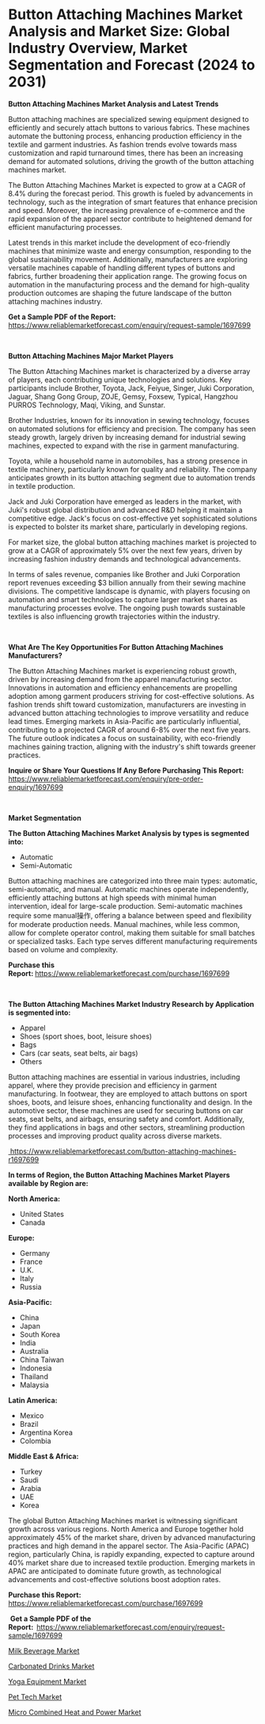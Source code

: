 <p><h1>Button Attaching Machines Market Analysis and Market Size: Global Industry Overview, Market Segmentation and Forecast (2024 to 2031)</h1></p><p><strong>Button Attaching Machines Market Analysis and Latest Trends</strong></p>
<p><p>Button attaching machines are specialized sewing equipment designed to efficiently and securely attach buttons to various fabrics. These machines automate the buttoning process, enhancing production efficiency in the textile and garment industries. As fashion trends evolve towards mass customization and rapid turnaround times, there has been an increasing demand for automated solutions, driving the growth of the button attaching machines market.</p><p>The Button Attaching Machines Market is expected to grow at a CAGR of 8.4% during the forecast period. This growth is fueled by advancements in technology, such as the integration of smart features that enhance precision and speed. Moreover, the increasing prevalence of e-commerce and the rapid expansion of the apparel sector contribute to heightened demand for efficient manufacturing processes. </p><p>Latest trends in this market include the development of eco-friendly machines that minimize waste and energy consumption, responding to the global sustainability movement. Additionally, manufacturers are exploring versatile machines capable of handling different types of buttons and fabrics, further broadening their application range. The growing focus on automation in the manufacturing process and the demand for high-quality production outcomes are shaping the future landscape of the button attaching machines industry.</p></p>
<p><strong>Get a Sample PDF of the Report:&nbsp;</strong> <a href="https://www.reliablemarketforecast.com/enquiry/request-sample/1697699?utm_campaign=1159&utm_medium=2&utm_source=Github&utm_content=ia&utm_term=18112024&utm_id=button-attaching-machines">https://www.reliablemarketforecast.com/enquiry/request-sample/1697699</a></p>
<p>&nbsp;</p>
<p><strong>Button Attaching Machines Major Market Players</strong></p>
<p><p>The Button Attaching Machines market is characterized by a diverse array of players, each contributing unique technologies and solutions. Key participants include Brother, Toyota, Jack, Feiyue, Singer, Juki Corporation, Jaguar, Shang Gong Group, ZOJE, Gemsy, Foxsew, Typical, Hangzhou PURROS Technology, Maqi, Viking, and Sunstar. </p><p>Brother Industries, known for its innovation in sewing technology, focuses on automated solutions for efficiency and precision. The company has seen steady growth, largely driven by increasing demand for industrial sewing machines, expected to expand with the rise in garment manufacturing.</p><p>Toyota, while a household name in automobiles, has a strong presence in textile machinery, particularly known for quality and reliability. The company anticipates growth in its button attaching segment due to automation trends in textile production.</p><p>Jack and Juki Corporation have emerged as leaders in the market, with Juki's robust global distribution and advanced R&D helping it maintain a competitive edge. Jack's focus on cost-effective yet sophisticated solutions is expected to bolster its market share, particularly in developing regions.</p><p>For market size, the global button attaching machines market is projected to grow at a CAGR of approximately 5% over the next few years, driven by increasing fashion industry demands and technological advancements. </p><p>In terms of sales revenue, companies like Brother and Juki Corporation report revenues exceeding $3 billion annually from their sewing machine divisions. The competitive landscape is dynamic, with players focusing on automation and smart technologies to capture larger market shares as manufacturing processes evolve. The ongoing push towards sustainable textiles is also influencing growth trajectories within the industry.</p></p>
<p>&nbsp;</p>
<p><strong>What Are The Key Opportunities For Button Attaching Machines Manufacturers?</strong></p>
<p><p>The Button Attaching Machines market is experiencing robust growth, driven by increasing demand from the apparel manufacturing sector. Innovations in automation and efficiency enhancements are propelling adoption among garment producers striving for cost-effective solutions. As fashion trends shift toward customization, manufacturers are investing in advanced button attaching technologies to improve versatility and reduce lead times. Emerging markets in Asia-Pacific are particularly influential, contributing to a projected CAGR of around 6-8% over the next five years. The future outlook indicates a focus on sustainability, with eco-friendly machines gaining traction, aligning with the industry's shift towards greener practices.</p></p>
<p><strong>Inquire or Share Your Questions If Any Before Purchasing This Report:</strong> <a href="https://www.reliablemarketforecast.com/enquiry/pre-order-enquiry/1697699?utm_campaign=1159&utm_medium=2&utm_source=Github&utm_content=ia&utm_term=18112024&utm_id=button-attaching-machines">https://www.reliablemarketforecast.com/enquiry/pre-order-enquiry/1697699</a></p>
<p>&nbsp;</p>
<p><strong>Market Segmentation</strong></p>
<p><strong>The Button Attaching Machines Market Analysis by types is segmented into:</strong></p>
<p><ul><li>Automatic</li><li>Semi-Automatic</li></ul></p>
<p><p>Button attaching machines are categorized into three main types: automatic, semi-automatic, and manual. Automatic machines operate independently, efficiently attaching buttons at high speeds with minimal human intervention, ideal for large-scale production. Semi-automatic machines require some manual操作, offering a balance between speed and flexibility for moderate production needs. Manual machines, while less common, allow for complete operator control, making them suitable for small batches or specialized tasks. Each type serves different manufacturing requirements based on volume and complexity.</p></p>
<p><strong>Purchase this Report:&nbsp;</strong><a href="https://www.reliablemarketforecast.com/purchase/1697699?utm_campaign=1159&utm_medium=2&utm_source=Github&utm_content=ia&utm_term=18112024&utm_id=button-attaching-machines">https://www.reliablemarketforecast.com/purchase/1697699</a></p>
<p>&nbsp;</p>
<p><strong>The Button Attaching Machines Market Industry Research by Application is segmented into:</strong></p>
<p><ul><li>Apparel</li><li>Shoes (sport shoes, boot, leisure shoes)</li><li>Bags</li><li>Cars (car seats, seat belts, air bags)</li><li>Others</li></ul></p>
<p><p>Button attaching machines are essential in various industries, including apparel, where they provide precision and efficiency in garment manufacturing. In footwear, they are employed to attach buttons on sport shoes, boots, and leisure shoes, enhancing functionality and design. In the automotive sector, these machines are used for securing buttons on car seats, seat belts, and airbags, ensuring safety and comfort. Additionally, they find applications in bags and other sectors, streamlining production processes and improving product quality across diverse markets.</p></p>
<p><a href="https://www.reliablemarketforecast.com/button-attaching-machines-r1697699?utm_campaign=1159&utm_medium=2&utm_source=Github&utm_content=ia&utm_term=18112024&utm_id=button-attaching-machines">&nbsp;https://www.reliablemarketforecast.com/button-attaching-machines-r1697699</a></p>
<p><strong>In terms of Region, the Button Attaching Machines Market Players available by Region are:</strong></p>
<p>
    <p> <strong> North America: </strong>
        <ul>
            <li>United States</li>
            <li>Canada</li>
        </ul>
        </p> 
    <p> <strong> Europe: </strong>
        <ul>
            <li>Germany</li>
            <li>France</li>
            <li>U.K.</li>
            <li>Italy</li>
            <li>Russia</li>
        </ul>
        </p> 
    <p> <strong> Asia-Pacific: </strong>
        <ul>
            <li>China</li>
            <li>Japan</li>
            <li>South Korea</li>
            <li>India</li>
            <li>Australia</li>
            <li>China Taiwan</li>
            <li>Indonesia</li>
            <li>Thailand</li>
            <li>Malaysia</li>
        </ul>
        </p> 
    <p> <strong> Latin America: </strong>
        <ul>
            <li>Mexico</li>
            <li>Brazil</li>
            <li>Argentina Korea</li>
            <li>Colombia</li>
        </ul>
        </p> 
    <p> <strong> Middle East & Africa: </strong>
        <ul>
            <li>Turkey</li>
            <li>Saudi</li>
            <li>Arabia</li>
            <li>UAE</li>
            <li>Korea</li>
        </ul>
    </p>
    </p>
<p><p>The global Button Attaching Machines market is witnessing significant growth across various regions. North America and Europe together hold approximately 45% of the market share, driven by advanced manufacturing practices and high demand in the apparel sector. The Asia-Pacific (APAC) region, particularly China, is rapidly expanding, expected to capture around 40% market share due to increased textile production. Emerging markets in APAC are anticipated to dominate future growth, as technological advancements and cost-effective solutions boost adoption rates.</p></p>
<p><strong>Purchase this Report: </strong><a href="https://www.reliablemarketforecast.com/purchase/1697699?utm_campaign=1159&utm_medium=2&utm_source=Github&utm_content=ia&utm_term=18112024&utm_id=button-attaching-machines">https://www.reliablemarketforecast.com/purchase/1697699</a></p>
<p>&nbsp;<strong>Get a Sample PDF of the Report:&nbsp;&nbsp;</strong><a href="https://www.reliablemarketforecast.com/enquiry/request-sample/1697699?utm_campaign=1159&utm_medium=2&utm_source=Github&utm_content=ia&utm_term=18112024&utm_id=button-attaching-machines">https://www.reliablemarketforecast.com/enquiry/request-sample/1697699</a></p>
<p><strong></strong></p>
<p><p><a href="https://www.linkedin.com/pulse/milk-beverage-market-size-growth-trends-statistics-forecasts-hszvf?utm_campaign=1159&utm_medium=2&utm_source=Github&utm_content=ia&utm_term=18112024&utm_id=button-attaching-machines">Milk Beverage Market</a></p><p><a href="https://www.linkedin.com/pulse/global-carbonated-drinks-market-focus-product-type-juice-typefruitycoke-xc7zf?utm_campaign=1159&utm_medium=2&utm_source=Github&utm_content=ia&utm_term=18112024&utm_id=button-attaching-machines">Carbonated Drinks Market</a></p><p><a href="https://www.linkedin.com/pulse/global-yoga-equipment-market-trends-analysis-future-growth-fl7ne?utm_campaign=1159&utm_medium=2&utm_source=Github&utm_content=ia&utm_term=18112024&utm_id=button-attaching-machines">Yoga Equipment Market</a></p><p><a href="https://issuu.com/reportprime-2/docs/pet-tech-market-size-2030.pptx_630d25a8073099?utm_campaign=1159&utm_medium=2&utm_source=Github&utm_content=ia&utm_term=18112024&utm_id=button-attaching-machines">Pet Tech Market</a></p><p><a href="https://issuu.com/reportprime-2/docs/micro-combined-heat-and-power-marke_f866d0c7d27fd5?utm_campaign=1159&utm_medium=2&utm_source=Github&utm_content=ia&utm_term=18112024&utm_id=button-attaching-machines">Micro Combined Heat and Power Market</a></p></p>